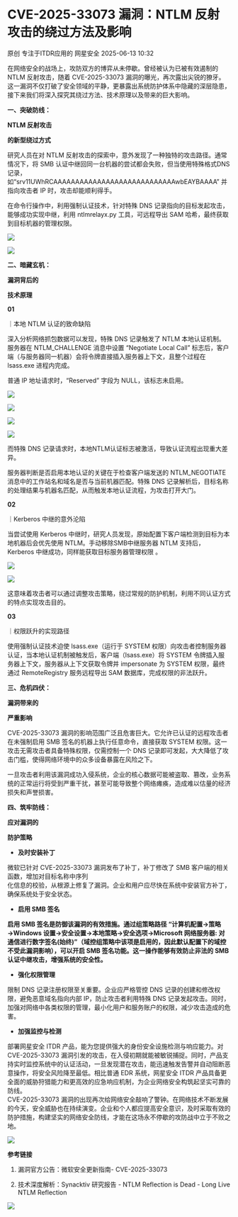 #  CVE-2025-33073 漏洞：NTLM 反射攻击的绕过方法及影响  
原创 专注于ITDR应用的  网星安全   2025-06-13 10:32  
  
在网络安全的战场上，攻防双方的博弈从未停歇。曾经被认为已被有效遏制的 NTLM 反射攻击，随着 CVE-2025-33073 漏洞的曝光，再次露出尖锐的獠牙。这一漏洞不仅打破了安全领域的平静，更暴露出系统防护体系中隐藏的深层隐患，接下来我们将深入探究其绕过方法、技术原理以及带来的巨大影响。  
  
  
**一、突破防线：**  
  
  
**NTLM 反射攻击**  
  
**的新型绕过方式**  
  
研究人员在对 NTLM 反射攻击的探索中，意外发现了一种独特的攻击路径。通常情况下，将 SMB 认证中继回同一台机器的尝试都会失败，但当使用特殊格式DNS记录，如“srv11UWhRCAAAAAAAAAAAAAAAAAAAAAAAAAAAAwbEAYBAAAA” 并指向攻击者 IP 时，攻击却能顺利得手。  
  
在命令行操作中，利用强制认证技术，针对特殊 DNS 记录指向的目标发起攻击，能够成功实现中继，利用 ntlmrelayx.py 工具，可远程导出 SAM 哈希，最终获取到目标机器的管理权限。  
  
![](https://mmbiz.qpic.cn/sz_mmbiz_png/XShQMCwLIrAicua7C9jNQsst3PiaEZ3KOX6HxLXlIdOLLRQhic8lBqFicAEfJndDArsd5ibQXIFDKKfqTSCNu48K3GA/640?wx_fmt=png&from=appmsg "")  
  
![](https://mmbiz.qpic.cn/sz_mmbiz_png/XShQMCwLIrAicua7C9jNQsst3PiaEZ3KOXcUNxgSgz3t7RtBhF4TccGtWgVl9NLexXHBY9ZyQJxfiaLfUYlPHSNXQ/640?wx_fmt=png&from=appmsg "")  
  
  
  
**二、暗藏玄机：**  
  
  
**漏洞背后的**  
  
**技术原理**  
  
**01**  
  
｜本地 NTLM 认证的致命缺陷  
  
深入分析网络抓包数据可以发现，特殊 DNS 记录触发了 NTLM 本地认证机制。服务器在 NTLM_CHALLENGE 消息中设置 “Negotiate Local Call” 标志后，客户端（与服务器同一机器）会将令牌直接插入服务器上下文，且整个过程在 lsass.exe 进程内完成。  
  
普通 IP 地址请求时，“Reserved” 字段为 NULL，该标志未启用。  
  
  
![](https://mmbiz.qpic.cn/sz_mmbiz_png/XShQMCwLIrAicua7C9jNQsst3PiaEZ3KOXMcfn1gfEJqc5wjsFuv8yggibOHr8edpUqXVicXiaolsGWBkxib4Dfak7Sg/640?wx_fmt=png&from=appmsg "")  
  
  
![](https://mmbiz.qpic.cn/sz_mmbiz_png/XShQMCwLIrAicua7C9jNQsst3PiaEZ3KOXRNibT3BucBdE2f2PbSVNxNe157V6JTaaFDqzvDsmo2doo6ia4vvNibaCQ/640?wx_fmt=png&from=appmsg "")  
  
  
![](https://mmbiz.qpic.cn/sz_mmbiz_png/XShQMCwLIrAicua7C9jNQsst3PiaEZ3KOXvbNgKg64aMPIeIABfGLesI9IZU3l9T2vmEJY78zCiaxxg8D7KibBSBXQ/640?wx_fmt=png&from=appmsg "")  
  
![](https://mmbiz.qpic.cn/sz_mmbiz_png/XShQMCwLIrAicua7C9jNQsst3PiaEZ3KOXibdodyicljYtaODC3Ipd6teGJNxefT5s0ibNkRKmrrHrialCB29nErHx0A/640?wx_fmt=png&from=appmsg "")  
  
而特殊 DNS 记录请求时，本地NTLM认证标志被激活，导致认证流程出现重大差异。  
  
服务器判断是否启用本地认证的关键在于检查客户端发送的 NTLM_NEGOTIATE 消息中的工作站名和域名是否与当前机器匹配。特殊 DNS 记录解析后，目标名称的处理结果与机器名匹配，从而触发本地认证流程，为攻击打开大门。  
  
  
**02**  
  
｜Kerberos 中继的意外沦陷  
  
当尝试使用 Kerberos 中继时，研究人员发现，原始配置下客户端检测到目标为本地机器后会优先使用 NTLM。手动移除SMB中继服务器 NTLM 支持后，Kerberos 中继成功，同样能获取目标服务器管理权限 。  
  
  
![](https://mmbiz.qpic.cn/sz_mmbiz_png/XShQMCwLIrAicua7C9jNQsst3PiaEZ3KOX8o84yyCS5EiaNn5zQc38Xt9NkyPJ1ib1JVdY8eY6xaB0NI4gnJicFPItQ/640?wx_fmt=png&from=appmsg "")  
  
  
![](https://mmbiz.qpic.cn/sz_mmbiz_png/XShQMCwLIrAicua7C9jNQsst3PiaEZ3KOXmN7G0tVMdk7o99Q9qREo5ibejMZT1Hxd3XdThHTnIZc05J9vXBANJBA/640?wx_fmt=png&from=appmsg "")  
  
这意味着攻击者可以通过调整攻击策略，绕过常规的防护机制，利用不同认证方式的特点实现攻击目的。  
  
  
**03**  
  
｜权限跃升的实现路径  
  
使用强制认证技术迫使 lsass.exe（运行于 SYSTEM 权限）向攻击者控制服务器认证，当本地认证机制被触发后，客户端（lsass.exe）将 SYSTEM 令牌插入服务器上下文，服务器从上下文获取令牌并 impersonate 为 SYSTEM 权限，最终通过 RemoteRegistry 服务远程导出 SAM 数据库，完成权限的非法跃升。  
  
  
**三、危机四伏：**  
  
  
**漏洞带来的**  
  
**严重影响**  
  
CVE-2025-33073 漏洞的影响范围广泛且危害巨大。它允许已认证的远程攻击者在未强制启用 SMB 签名的机器上执行任意命令，直接获取 SYSTEM 权限。这一攻击无需攻击者具备特殊权限，仅需控制一个 DNS 记录即可发起，大大降低了攻击门槛，使得网络环境中的众多设备暴露在风险之下。  
  
一旦攻击者利用该漏洞成功入侵系统，企业的核心数据可能被盗取、篡改，业务系统的正常运行将受到严重干扰，甚至可能导致整个网络瘫痪，造成难以估量的经济损失和声誉损害。  
  
  
**四、筑牢防线：**  
  
  
**应对漏洞的**  
  
**防护策略**  
  
- **及时安装补丁**  
  
微软已针对 CVE-2025-33073 漏洞发布了补丁，补丁修改了 SMB 客户端的相关函数，增加对目标名称中序列  
化信息的校验，从根源上修复了漏洞。企业和用户应尽快在系统中安装官方补丁，确保系统处于安全状态。  
  
  
- **启用 SMB 签名**  
  
**启用 SMB 签名是防御该漏洞的有效措施。通过组策略路径 “计算机配置→策略→Windows 设置→安全设置→本地策略→安全选项→Microsoft 网络服务器: 对通信进行数字签名(始终)”（域控组策略中该项是启用的，因此默认配置下的域控不受此漏洞影响），可以开启 SMB 签名功能。这一操作能够有效防止非法的 SMB 认证中继攻击，增强系统的安全性。**  
  
- **强化权限管理**  
  
限制 DNS 记录注册权限至关重要。企业应严格管控 DNS 记录的创建和修改权限，避免恶意域名指向内部 IP，防止攻击者利用特殊 DNS 记录发起攻击。同时，加强对网络中各类权限的管理，最小化用户和服务账户的权限，减少攻击造成的危害。  
  
  
- **加强监控与检测**  
  
部署网星安全 ITDR 产品，能为您提供强大的身份安全设施检测与响应能力。对 CVE-2025-33073 漏洞引发的攻击，在入侵初期就能被敏锐捕捉。同时，产品支持实时监控系统中的认证活动，一旦发现潜在攻击，能迅速触发告警并自动阻断恶意操作，将安全风险降至最低。相比普通 EDR 系统，网星安全 ITDR 产品具备更全面的威胁狩猎能力和更高效的应急响应机制，为企业网络安全构筑起坚实可靠的防线。  
CVE-2025-33073 漏洞的出现再次给网络安全敲响了警钟。在网络技术不断发展的今天，安全威胁也在持续演变。企业和个人都应提高安全意识，及时采取有效的防护措施，构建坚实的网络安全防线，才能在这场永不停歇的攻防战中立于不败之地。  
  
  
  
![](https://mmbiz.qpic.cn/sz_mmbiz_png/XShQMCwLIrAicua7C9jNQsst3PiaEZ3KOXSw1f0Hk7eadiaLsxdliadnAfjC4LFbLuS7ibDnqVDpX48PAbficicKQEcAg/640?wx_fmt=png&from=appmsg "")  
  
**参考链接**  
  
  
  
1. 漏洞官方公告：微软安全更新指南- CVE-2025-33073  
  
2. 技术深度解析：Synacktiv 研究报告 - NTLM Reflection is Dead - Long Live NTLM Reflection  
  
  
  
  
![](https://mmbiz.qpic.cn/sz_mmbiz_png/XShQMCwLIrCMphdZ9MhmhxkD7e95SAdrFw7IjE8fHZKsallxxvhS7o6bTia5jssXDnpJTrJXFibqFqEf8LjSw6hw/640?wx_fmt=png&from=appmsg "")  
  
  
